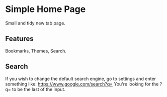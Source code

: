 # Simple Home Page
Small and tidy new tab page.
## Features
Bookmarks, Themes, Search.
## Search
If you wish to change the default search engine, go to settings and enter something like:
https://www.google.com/search?q=
You're looking for the ?q= to be the last of the input.